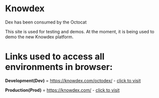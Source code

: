 # Knowdex
Dex has been consumed by the Octocat

This site is used for testing and demos. At the moment, it is being used to demo the new Knowdex platform.

# Links used to access all environments in browser:

**Development(Dev)** = https://knowdex.com/octodex/
	- [click to visit](https://knowdex.com/octodex/)

**Production(Prod)** = https://knowdex.com/
	- [click to visit](https://knowdex.com/)
